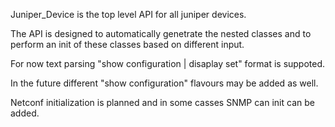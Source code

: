 
Juniper_Device is the top level API for all juniper devices.

The API is designed to automatically genetrate the nested classes and to perform an init of these classes based on different input.

For now text parsing "show configuration | disaplay set" format is suppoted.

In the future different "show configuration" flavours may be added as well.

Netconf initialization is planned and in some casses SNMP can init can be added.


